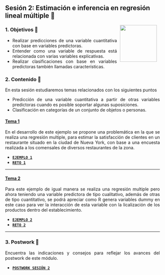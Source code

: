 ## Sesión 2: Estimación e inferencia en regresión lineal múltiple :floppy_disk:

<img src="../images/android-kotlin.png" align="right" height="120" hspace="10">
<div style="text-align: justify;">

### 1. Objetivos :dart: 

- Realizar predicciones de una variable cuantitativa con base en variables predictoras.
- Entender como una variable de respuesta está relacionada con varias variables explicativas. 
- Realizar clasificaciones con base en variables predictoras también llamadas características.

### 2. Contenido :blue_book:

En esta sesión estudiaremos temas relacionados con los siguientes puntos

- Predicción de una variable cuantitativa a partir de otras variables predictoras cuando es posible soportar algunas suposiciones.
- Clasificación en categorías de un conjunto de objetos o personas.

#### <ins> Tema 1</ins>

En el desarrollo de este ejemplo se propone una problemática en la que se realiza una regresión multiple, para estimar la satisfacción de clientes en un restaurante situado en la ciudad de Nueva York, con base a una encuesta realizada a los comensales de diversos restaurantes de la zona.

- [**`EJEMPLO 1`**](./Ejemplo-01)
- [**`RETO 1`**](./Reto-01)
---


#### <ins>Tema 2</ins>

Para este ejemplo de igual manera se realiza una regresión multiple pero ahora teniendo una variable predictora de tipo cualitativo, además de otras de tipo cuantitativo, se podrá apreciar como R genera variables dummy en este caso para ver la interacción de esta variable con la licalización de los productos dentro del establecimiento.  

- [**`EJEMPLO 2`**](./Ejemplo-02)
- [**`RETO 2`**](./Reto-02)
---


### 3. Postwork :memo:

Encuentra las indicaciones y consejos para reflejar los avances del postwork de este módulo.

- [**`POSTWORK SESIÓN 2`**](./Postwork/)

<br/>


</div>





